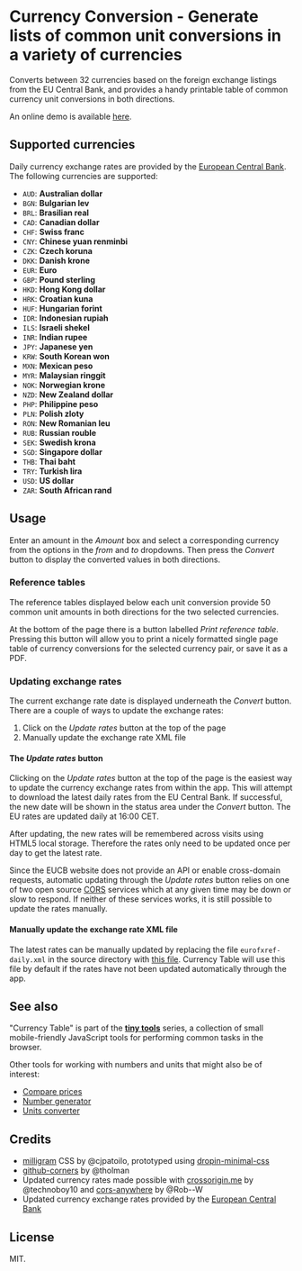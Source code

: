 # Currency Conversion - Generate lists of common unit conversions in a variety of currencies

Converts between 32 currencies based on the foreign exchange listings from the EU Central Bank, and provides a handy printable table of common currency unit conversions in both directions.

An online demo is available [here](https://dohliam.github.io/tiny_tools/currency/).

## Supported currencies

Daily currency exchange rates are provided by the [European Central Bank](http://www.ecb.europa.eu/stats/exchange/eurofxref/html/index.en.html). The following currencies are supported:

* `AUD`: __Australian dollar__
* `BGN`: __Bulgarian lev__
* `BRL`: __Brasilian real__
* `CAD`: __Canadian dollar__
* `CHF`: __Swiss franc__
* `CNY`: __Chinese yuan renminbi__
* `CZK`: __Czech koruna__
* `DKK`: __Danish krone__
* `EUR`: __Euro__
* `GBP`: __Pound sterling__
* `HKD`: __Hong Kong dollar__
* `HRK`: __Croatian kuna__
* `HUF`: __Hungarian forint__
* `IDR`: __Indonesian rupiah__
* `ILS`: __Israeli shekel__
* `INR`: __Indian rupee__
* `JPY`: __Japanese yen__
* `KRW`: __South Korean won__
* `MXN`: __Mexican peso__
* `MYR`: __Malaysian ringgit__
* `NOK`: __Norwegian krone__
* `NZD`: __New Zealand dollar__
* `PHP`: __Philippine peso__
* `PLN`: __Polish zloty__
* `RON`: __New Romanian leu__
* `RUB`: __Russian rouble__
* `SEK`: __Swedish krona__
* `SGD`: __Singapore dollar__
* `THB`: __Thai baht__
* `TRY`: __Turkish lira__
* `USD`: __US dollar__
* `ZAR`: __South African rand__

## Usage

Enter an amount in the _Amount_ box and select a corresponding currency from the options in the _from_ and _to_ dropdowns. Then press the _Convert_ button to display the converted values in both directions.

### Reference tables

The reference tables displayed below each unit conversion provide 50 common unit amounts in both directions for the two selected currencies.

At the bottom of the page there is a button labelled _Print reference table_. Pressing this button will allow you to print a nicely formatted single page table of currency conversions for the selected currency pair, or save it as a PDF.

### Updating exchange rates

The current exchange rate date is displayed underneath the _Convert_ button. There are a couple of ways to update the exchange rates:

1. Click on the _Update rates_ button at the top of the page
1. Manually update the exchange rate XML file

#### The _Update rates_ button

Clicking on the _Update rates_ button at the top of the page is the easiest way to update the currency exchange rates from within the app. This will attempt to download the latest daily rates from the EU Central Bank. If successful, the new date will be shown in the status area under the _Convert_ button. The EU rates are updated daily at 16:00 CET.

After updating, the new rates will be remembered across visits using HTML5 local storage. Therefore the rates only need to be updated once per day to get the latest rate.

Since the EUCB website does not provide an API or enable cross-domain requests, automatic updating through the _Update rates_ button relies on one of two open source [CORS](https://en.wikipedia.org/wiki/Cross-origin_resource_sharing) services which at any given time may be down or slow to respond. If neither of these services works, it is still possible to update the rates manually.

#### Manually update the exchange rate XML file

The latest rates can be manually updated by replacing the file `eurofxref-daily.xml` in the source directory with [this file](http://www.ecb.europa.eu/stats/eurofxref/eurofxref-daily.xml). Currency Table will use this file by default if the rates have not been updated automatically through the app.

## See also

"Currency Table" is part of the [**tiny tools**](https://dohliam.github.io/tiny_tools/) series, a collection of small mobile-friendly JavaScript tools for performing common tasks in the browser.

Other tools for working with numbers and units that might also be of interest:

* [Compare prices](https://github.com/dohliam/compare-prices)
* [Number generator](https://github.com/dohliam/number-generator)
* [Units converter](https://github.com/dohliam/units)

## Credits

* [milligram](https://github.com/milligram/milligram) CSS by @cjpatoilo, prototyped using [dropin-minimal-css](https://github.com/dohliam/dropin-minimal-css)
* [github-corners](https://github.com/tholman/github-corners) by @tholman
* Updated currency rates made possible with [crossorigin.me](https://github.com/technoboy10/crossorigin.me) by @technoboy10 and [cors-anywhere](https://github.com/Rob--W/cors-anywhere/) by @Rob--W
* Updated currency exchange rates provided by the [European Central Bank](http://www.ecb.europa.eu)

## License

MIT.
